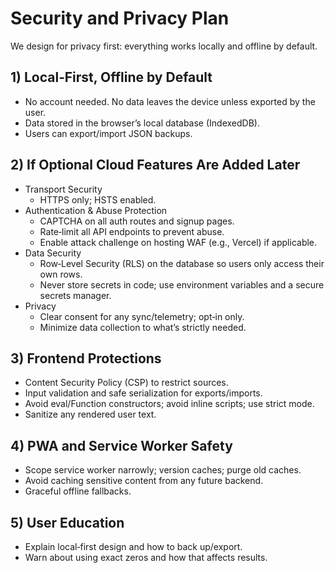 # Security and Privacy Plan

We design for privacy first: everything works locally and offline by default.

## 1) Local‑First, Offline by Default

- No account needed. No data leaves the device unless exported by the user.
- Data stored in the browser’s local database (IndexedDB).
- Users can export/import JSON backups.

## 2) If Optional Cloud Features Are Added Later

- Transport Security
  - HTTPS only; HSTS enabled.
- Authentication & Abuse Protection
  - CAPTCHA on all auth routes and signup pages.
  - Rate‑limit all API endpoints to prevent abuse.
  - Enable attack challenge on hosting WAF (e.g., Vercel) if applicable.
- Data Security
  - Row‑Level Security (RLS) on the database so users only access their own rows.
  - Never store secrets in code; use environment variables and a secure secrets manager.
- Privacy
  - Clear consent for any sync/telemetry; opt‑in only.
  - Minimize data collection to what’s strictly needed.

## 3) Frontend Protections

- Content Security Policy (CSP) to restrict sources.
- Input validation and safe serialization for exports/imports.
- Avoid eval/Function constructors; avoid inline scripts; use strict mode.
- Sanitize any rendered user text.

## 4) PWA and Service Worker Safety

- Scope service worker narrowly; version caches; purge old caches.
- Avoid caching sensitive content from any future backend.
- Graceful offline fallbacks.

## 5) User Education

- Explain local‑first design and how to back up/export.
- Warn about using exact zeros and how that affects results.
